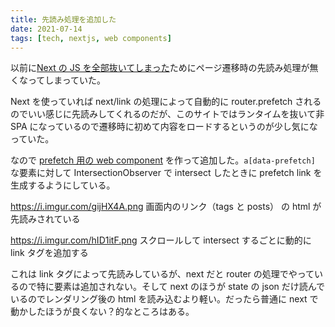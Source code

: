 ```yaml
---
title: 先読み処理を追加した
date: 2021-07-14
tags: [tech, nextjs, web components]
---
```


以前に[Next の JS を全部抜いてしまった](https://miyaoka.dev/posts/2021-01-15-drain-js-from-nextjs)ためにページ遷移時の先読み処理が無くなってしまっていた。

Next を使っていれば next/link の処理によって自動的に router.prefetch されるのでいい感じに先読みしてくれるのだが、このサイトではランタイムを抜いて非 SPA になっているので遷移時に初めて内容をロードするというのが少し気になっていた。

なので [prefetch 用の web component](https://github.com/miyaoka/miyaoka-components/blob/main/src/components/miyaoka-prefetch/miyaoka-prefetch.tsx) を作って追加した。`a[data-prefetch]` な要素に対して IntersectionObserver で intersect したときに prefetch link を生成するようにしている。

https://i.imgur.com/gijHX4A.png
画面内のリンク（tags と posts） の html が先読みされている

https://i.imgur.com/hID1itF.png
スクロールして intersect するごとに動的に link タグを追加する

これは link タグによって先読みしているが、next だと router の処理でやっているので特に要素は追加されない。そして next のほうが state の json だけ読んでいるのでレンダリング後の html を読み込むより軽い。だったら普通に next で動かしたほうが良くない？的なところはある。

